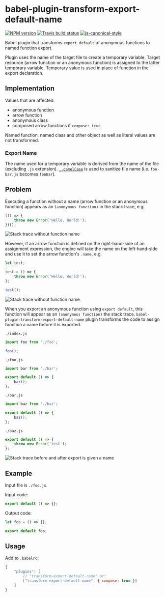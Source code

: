 # babel-plugin-transform-export-default-name

[![NPM version](http://img.shields.io/npm/v/babel-plugin-transform-export-default-name.svg?style=flat-square)](https://www.npmjs.org/package/babel-plugin-transform-export-default-name)
[![Travis build status](http://img.shields.io/travis/gajus/babel-plugin-transform-export-default-name/master.svg?style=flat-square)](https://travis-ci.org/gajus/babel-plugin-transform-export-default-name)
[![js-canonical-style](https://img.shields.io/badge/code%20style-canonical-blue.svg?style=flat-square)](https://github.com/gajus/canonical)

Babel plugin that transforms `export default` of anonymous functions to named function export.

Plugin uses the name of the target file to create a temporary variable. Target resource (arrow function or an anonymous function) is assigned to the latter temporary variable. Temporary value is used in place of function in the export declaration.

## Implementation

Values that are affected:

* anonymous function
* arrow function
* anonymous class
* composed arrow functions if `compose: true`

Named function, named class and other object as well as literal values are not transformed.

### Export Name

The name used for a temporary variable is derived from the name of the file (excluding `.js` extension). [`_.camelCase`](https://lodash.com/docs#camelCase) is used to sanitize file name (i.e. `foo-bar.js` becomes `fooBar`).

## Problem

Executing a function without a name (arrow function or an anonymous function) appears as an `(anonymous function)` in the stack trace, e.g.

```js
(() => {
    throw new Error('Hello, World!');
})();
```

![Stack trace without function name](./.README/stack-trace-without-name.png)

However, if an arrow function is defined on the right-hand-side of an assignment expression, the engine will take the name on the left-hand-side and use it to set the arrow function's `.name`, e.g.

```js
let test;

test = () => {
    throw new Error('Hello, World!');
};

test();
```

![Stack trace without function name](./.README/stack-trace-with-name.png)

When you export an anonymous function using `export default`, this function will appear as an `(anonymous function)` the stack trace. `babel-plugin-transform-export-default-name` plugin transforms the code to assign function a name before it is exported.

`./index.js`

```js
import foo from './foo';

foo();
```

`./foo.js`

```js
import bar from './bar';

export default () => {
    bar();
};
```

`./bar.js`

```js
import baz from './baz';

export default () => {
    baz();
};
```

`./baz.js`

```js
export default () => {
    throw new Error('test');
};
```

![Stack trace before and after export is given a name](./.README/stack-trace-before-and-after.png)

## Example

Input file is `./foo.js`.

Input code:

```js
export default () => {};
```

Output code:

```js
let foo = () => {};

export default foo;
```

## Usage

Add to `.babelrc`:

```js
{
    "plugins": [
        // "transform-export-default-name" or:
        ["transform-export-default-name", { compose: true }]
    ]
}
```
